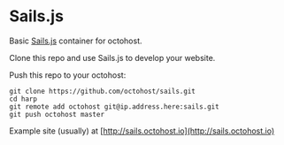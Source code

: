 Sails.js
====

Basic [Sails.js](http://sailsjs.org/) container for octohost.

Clone this repo and use Sails.js to develop your website.

Push this repo to your octohost:

```
git clone https://github.com/octohost/sails.git
cd harp
git remote add octohost git@ip.address.here:sails.git
git push octohost master
```

Example site \(usually\) at [http://sails.octohost.io](http://sails.octohost.io)
